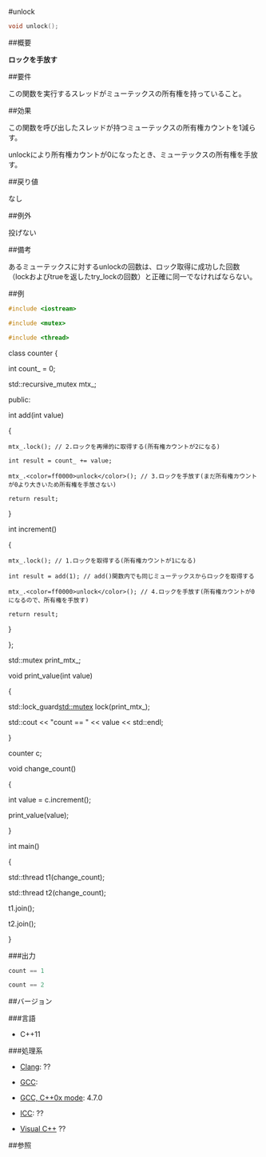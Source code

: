 #unlock
```cpp
void unlock();
```

##概要

<b>ロックを手放す</b>


##要件

この関数を実行するスレッドがミューテックスの所有権を持っていること。


##効果

この関数を呼び出したスレッドが持つミューテックスの所有権カウントを1減らす。

unlockにより所有権カウントが0になったとき、ミューテックスの所有権を手放す。


##戻り値

なし


##例外

投げない


##備考

あるミューテックスに対するunlockの回数は、ロック取得に成功した回数（lockおよびtrueを返したtry_lockの回数）と正確に同一でなければならない。


##例

```cpp
#include <iostream>

#include <mutex>

#include <thread>


```

class counter {

  int count_ = 0;

  std::recursive_mutex mtx_;

public:

  int add(int value)

  {

    mtx_.lock(); // 2.ロックを再帰的に取得する(所有権カウントが2になる)

    int result = count_ += value;

    mtx_.<color=ff0000>unlock</color>(); // 3.ロックを手放す(まだ所有権カウントが0より大きいため所有権を手放さない)

    return result;

  }



  int increment()

  {

    mtx_.lock(); // 1.ロックを取得する(所有権カウントが1になる)

    int result = add(1); // add()関数内でも同じミューテックスからロックを取得する

    mtx_.<color=ff0000>unlock</color>(); // 4.ロックを手放す(所有権カウントが0になるので、所有権を手放す)

    return result;

  }

};



std::mutex print_mtx_;

void print_value(int value)

{

  std::lock_guard<std::mutex> lock(print_mtx_);

  std::cout << "count == " << value << std::endl;

}



counter c;

void change_count()

{

  int value = c.increment();

  print_value(value);

}



int main()

{

  std::thread t1(change_count);

  std::thread t2(change_count);



  t1.join();

  t2.join();

}




###出力

```cpp
count == 1

count == 2
```

##バージョン


###言語


- C++11



###処理系


- [Clang](/implementation#clang.md): ??

- [GCC](/implementation#gcc.md): 

- [GCC, C++0x mode](/implementation#gcc.md): 4.7.0

- [ICC](/implementation#icc.md): ??

- [Visual C++](/implementation#visual_cpp.md) ??



##参照


